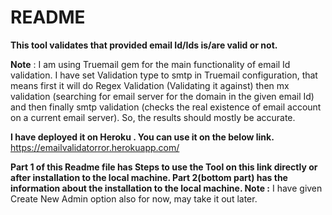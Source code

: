 # README

<b>This tool validates that provided email Id/Ids is/are valid or not.</b>

<b>Note</b> : I am using Truemail gem for the main functionality of email Id validation. I have set Validation type to smtp in Truemail configuration, that means first it will do Regex Validation (Validating it against) then mx validation (searching for email server for the domain in the given email Id) and then finally smtp validation (checks the real existence of email account on a current email server). So, the results should mostly be accurate.

<b>I have deployed it on Heroku . You can use it on the below link.</b>
https://emailvalidatorror.herokuapp.com/

<b>Part 1 of this Readme file has Steps to use the Tool on this link directly or after installation to the local machine.
Part 2(bottom part) has the information about the installation to the local machine.
Note :</b> I have given Create New Admin option also for now, may take it out later.


